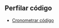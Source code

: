 ## Perfilar código

- [Cronometrar código](https://github.com/mondeja/fullstack/tree/master/backend/src/024-profile/timing)